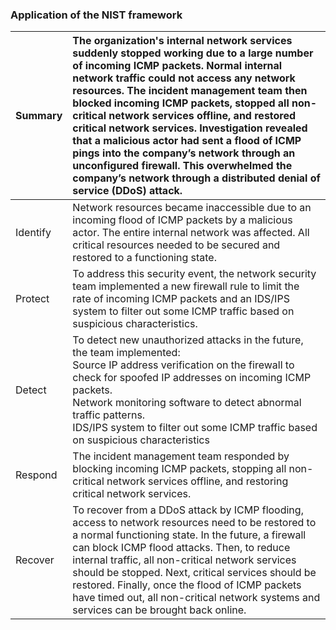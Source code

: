 <h3>Application of the NIST framework</h3>

|Summary	|The organization's internal network services suddenly stopped working due to a large number of incoming ICMP packets. Normal internal network traffic could not access any network resources. The incident management team then blocked incoming ICMP packets, stopped all non-critical network services offline, and restored critical network services. Investigation revealed that a malicious actor had sent a flood of ICMP pings into the company’s network through an unconfigured firewall. This overwhelmed the company’s network through a distributed denial of service (DDoS) attack.|
|---------|:--------------------------------------------------------------------------------------------------------------------------------------------------------------------------------------------------------|
|Identify	|Network resources became inaccessible due to an incoming flood of ICMP packets by a malicious actor. The entire internal network was affected. All critical resources needed to be secured and restored to a functioning state. |
|Protect	|To address this security event, the network security team implemented a new firewall rule to limit the rate of incoming ICMP packets and an IDS/IPS system to filter out some ICMP traffic based on suspicious characteristics.|
|Detect 	|To detect new unauthorized attacks in the future, the team implemented: </br>Source IP address verification on the firewall to check for spoofed IP addresses on incoming ICMP packets.</br>Network monitoring software to detect abnormal traffic patterns.</br>IDS/IPS system to filter out some ICMP traffic based on suspicious characteristics|
|Respond  |The incident management team responded by blocking incoming ICMP packets, stopping all non-critical network services offline, and restoring critical network services.|
|Recover	|To recover from a DDoS attack by ICMP flooding, access to network resources need to be restored to a normal functioning state. In the future, a firewall can block ICMP flood attacks. Then, to reduce internal traffic, all non-critical network services should be stopped. Next, critical services should be restored. Finally, once the flood of ICMP packets have timed out, all non-critical network systems and services can be brought back online.|

